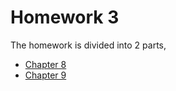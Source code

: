 # Homework 3

The homework is divided into 2 parts,

* [Chapter 8](./hw8.md)
* [Chapter 9](./hw9.md)

